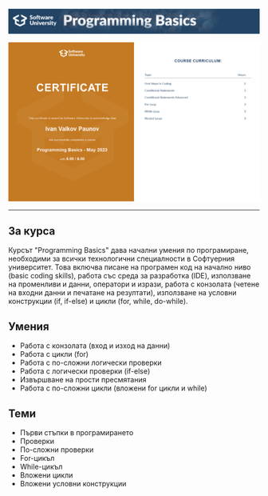 ![ProgrammingBasics-JS](https://github.com/BoykoPetevBoev/Programming-Basics-January-2019/blob/master/_README/ProgrammingBasics.jpg)

![Image Not Found](https://github.com/ivan9paunov/SoftUni-Software-Engineering/blob/main/ProgrammingBasics-JS/Programming%20Basics%20-%20May%202023%20-%20Certificate.jpeg)

---

## За курса

Курсът "Programming Basics" дава начални умения по програмиране, необходими за всички технологични специалности в Софтуерния университет. Това включва писане на програмен код на начално ниво (basic coding skills), работа със среда за разработка (IDE), използване на променливи и данни, оператори и изрази, работа с конзолата (четене на входни данни и печатане на резултати), използване на условни конструкции (if, if-else) и цикли (for, while, do-while).

## Умения

- Работа с конзолата (вход и изход на данни)
- Работа с цикли (for)
- Работа с по-сложни логически проверки
- Работа с логически проверки (if-else)
- Извършване на прости пресмятания
- Работа с по-сложни цикли (вложени for цикли и while)

## Теми

- Първи стъпки в програмирането
- Проверки
- По-сложни проверки
- For-цикъл
- While-цикъл
- Вложени цикли
- Вложени условни конструкции
